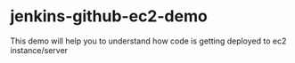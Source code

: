# jenkins-github-ec2-demo
This demo will help you to understand how code is getting deployed to ec2 instance/server
